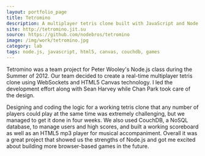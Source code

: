 ```yaml
---
layout: portfolio_page
title: Tetromino
description: A multiplayer tetris clone built with JavaScript and Node.js.
site: http://tetromino.jit.su
source: https://github.com/nodebros/tetromino
image: /img/work/tetromino.jpg
category: lab
tags: node.js, javascript, html5, canvas, couchdb, games
---
```


Tetromino was a team project for Peter Wooley's Node.js class during the Summer
of 2012. Our team decided to create a real-time multiplayer tetris clone using
WebSockets and HTML5 Canvas technology. I led the development effort along
with Sean Harvey while Chan Park took care of the design.

Designing and coding the logic for a working tetris clone that any number of
players could play at the same time was extremely challenging, but we managed
to get it done in four weeks. We also used CouchDB, a NoSQL database, to manage
users and high scores, and built a working scoreboard as well as an HTML5 mp3
player for musical accompaniment. Overall it was a great project that showed us
the strengths of Node.js and got me excited about building more browser-based
games in the future.
